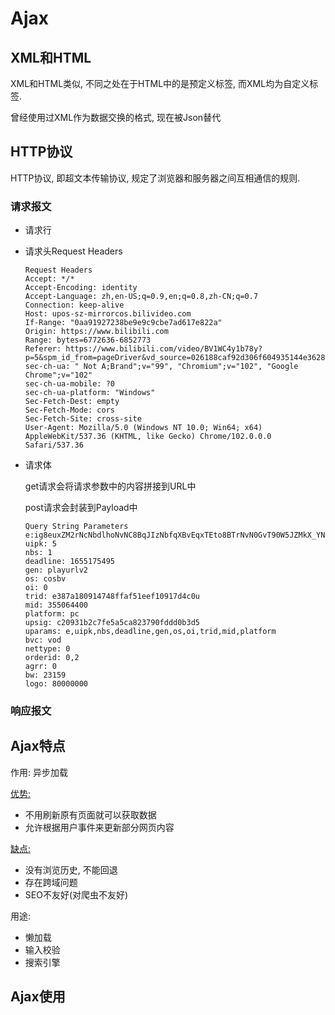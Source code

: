# Ajax

## XML和HTML

XML和HTML类似, 不同之处在于HTML中的是预定义标签, 而XML均为自定义标签.

曾经使用过XML作为数据交换的格式, 现在被Json替代

## HTTP协议

HTTP协议, 即超文本传输协议, 规定了浏览器和服务器之间互相通信的规则.

### 请求报文

+ 请求行

+ 请求头Request Headers

  ```http
  Request Headers
  Accept: */*
  Accept-Encoding: identity
  Accept-Language: zh,en-US;q=0.9,en;q=0.8,zh-CN;q=0.7
  Connection: keep-alive
  Host: upos-sz-mirrorcos.bilivideo.com
  If-Range: "0aa91927238be9e9c9cbe7ad617e822a"
  Origin: https://www.bilibili.com
  Range: bytes=6772636-6852773
  Referer: https://www.bilibili.com/video/BV1WC4y1b78y?p=5&spm_id_from=pageDriver&vd_source=026188caf92d306f604935144e3628fe
  sec-ch-ua: " Not A;Brand";v="99", "Chromium";v="102", "Google Chrome";v="102"
  sec-ch-ua-mobile: ?0
  sec-ch-ua-platform: "Windows"
  Sec-Fetch-Dest: empty
  Sec-Fetch-Mode: cors
  Sec-Fetch-Site: cross-site
  User-Agent: Mozilla/5.0 (Windows NT 10.0; Win64; x64) AppleWebKit/537.36 (KHTML, like Gecko) Chrome/102.0.0.0 Safari/537.36
  ```

+ 请求体

  get请求会将请求参数中的内容拼接到URL中

  post请求会封装到Payload中

  ```http
  Query String Parameters
  e:ig8euxZM2rNcNbdlhoNvNC8BqJIzNbfqXBvEqxTEto8BTrNvN0GvT90W5JZMkX_YN0MvXg8gNEV4NC8xNEV4N03eN0B5tZlqNxTEto8BTrNvNeZVuJ10Kj_g2UB02J0mN0B5tZlqNCNEto8BTrNvNC7MTX502C8f2jmMQJ6mqF2fka1mqx6gqj0eN0B599M=
  uipk: 5
  nbs: 1
  deadline: 1655175495
  gen: playurlv2
  os: cosbv
  oi: 0
  trid: e387a180914748ffaf51eef10917d4c0u
  mid: 355064400
  platform: pc
  upsig: c20931b2c7fe5a5ca823790fddd0b3d5
  uparams: e,uipk,nbs,deadline,gen,os,oi,trid,mid,platform
  bvc: vod
  nettype: 0
  orderid: 0,2
  agrr: 0
  bw: 23159
  logo: 80000000
  ```

### 响应报文

## Ajax特点

作用: 异步加载

<u>优势:</u> 

+ 不用刷新原有页面就可以获取数据
+ 允许根据用户事件来更新部分网页内容

<u>缺点:</u>

+ 没有浏览历史, 不能回退
+ 存在跨域问题
+ SEO不友好(对爬虫不友好)

用途:

+ 懒加载
+ 输入校验
+ 搜索引擎

## Ajax使用

